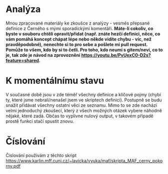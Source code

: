 # Analýza
Mnou zpracované materiály ke zkoušce z analýzy - vesměs přepsané definice z Černého s mými sporadickými komentáři. 
**Máte-li cokoliv, co byste v souboru chtěli opravit/přidat (např. znáte hezčí definici, něco, co vám pomáhá koncept chápat lépe nebo někde vidíte chybu - víc, než pravděpodobné), nenechte si to pro sebe a pošlete mi pull request. Pomůže to všem, kdo by si to četli. Pro toho, kdo neumí s gitem/neví, co to je, tak zde je návod na zprovoznění https://youtu.be/PvUexC0-D2s?feature=shared.**

# K momentálnímu stavu
V současné době jsou v zde téměř všechny definice a klíčové pojmy (chybí ty, které jsme nebrali/nenašel jsem ve skriptech definici). Postupně se budu snažit přidávat všechny ostatní věci ze seznamu. Mimo to se zde nachází velmi jednoduchý zkoušecí, který z všech možných otázek vybere náhodně nějaké, které zadá. Občas to vyplivne nulový output, v takovém případě prostě funkci stačí spustit znovu.

# Číslování
Čislování používám z těchto skript https://www.karlin.mff.cuni.cz/~lavicka/vyuka/maf/skripta_MAF_cerny_pokorny.pdf

